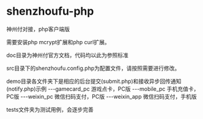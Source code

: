 # shenzhoufu-php
神州付对接，php客户端版

需要安装php mcrypt扩展和php curl扩展。

doc目录为神州付官方文档，代码均以此为参照标准

src目录下的shenzhoufu.config.php为配置文件，请按照需要进行修改。

demo目录各文件夹下是相应的后台提交(submit.php)和接收异步回传通知(notify.php)示例
---gamecard_pc 游戏点卡，PC版
---mobile_pc 手机充值卡，PC版
---weixin_pc 微信扫码支付，PC版
---weixin_app 微信扫码支付，手机版

tests文件夹为测试用例，会逐步完善
